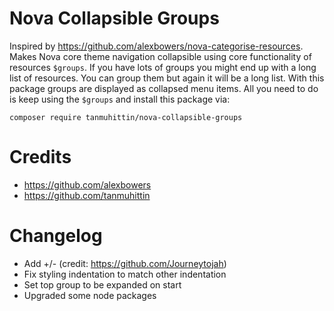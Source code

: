 # Nova Collapsible Groups

Inspired by https://github.com/alexbowers/nova-categorise-resources. Makes Nova core theme navigation collapsible using core functionality of resources `$groups`. 
If you have lots of groups you might end up with a long list of resources. You can group them but again it will be a long list. 
With this package groups are displayed as collapsed menu items. All you need to do is keep using the `$groups` and install this package via:

```composer require tanmuhittin/nova-collapsible-groups```

# Credits
* https://github.com/alexbowers
* https://github.com/tanmuhittin

# Changelog

* Add +/- (credit: https://github.com/Journeytojah)
* Fix styling indentation to match other indentation
* Set top group to be expanded on start
* Upgraded some node packages

